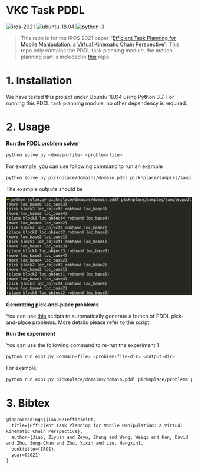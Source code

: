 # VKC Task PDDL

![iros-2021](https://img.shields.io/badge/IROS-2021-brightgreen) ![ubuntu-18.04](https://img.shields.io/badge/ubuntu-18.04-blue) ![python-3](https://img.shields.io/badge/python-3.7.1-blue) 

> This repo is for the IROS 2021 paper "[Efficient Task Planning for Mobile Manipulation: a Virtual Kinematic Chain Perspective](https://zeyuzhang.com/papers/2021-iros-vkc-task/)". This repo only contains the PDDL task planning module, the motion planning part is included in [this](https://github.com/zyjiao4728/VKC-Demo) repo.

# 1. Installation

We have tested this project under Ubuntu 18.04 using Python 3.7. For running this PDDL task planning module, no other dependency is required.


# 2. Usage

**Run the PDDL problem solver**

```bash
python solve.py <domain-file> <problem-file>
```

For example, you can use following command to run an example

```bash
python solve.py picknplace/domains/domain.pddl picknplace/samples/sample.pddl 
```

The example outputs should be

![sample_output](assets/sample_result.png)



**Generating pick-and-place problems**

You can use [this](gen_exp1_prob.py) scripts to automatically generate a bunch of PDDL pick-and-place problems. More details please refer to the script.



**Run the experiment**

You can use the following command to re-run the experiment 1

```bash
python run_exp1.py <domain-file> <problem-file-dir> <output-dir>
```

For example,

```bash
python run_exp1.py picknplace/domains/domain.pddl picknplace/problems picknplace/results
```

# 3. Bibtex

```text
@inproceedings{jiao2021efficieint,
  title={Efficient Task Planning for Mobile Manipulation: a Virtual Kinematic Chain Perspective},
  author={Jiao, Ziyuan and Zeyu, Zhang and Wang, Weiqi and Han, David and Zhu, Song-Chun and Zhu, Yixin and Liu, Hangxin},
  booktitle={IROS},
  year={2021}
}
```


